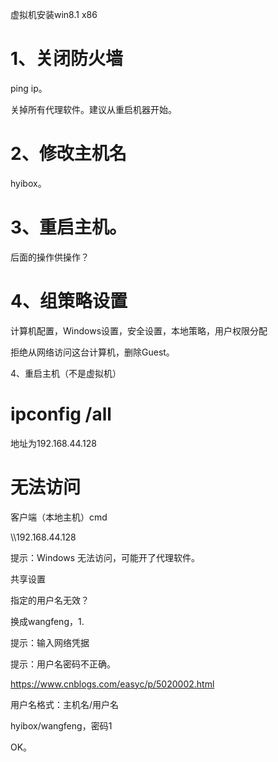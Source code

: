 虚拟机安装win8.1 x86

# 1、关闭防火墙

ping ip。

关掉所有代理软件。建议从重启机器开始。

# 2、修改主机名

hyibox。

# 3、重启主机。





后面的操作供操作？

# 4、组策略设置

计算机配置，Windows设置，安全设置，本地策略，用户权限分配

拒绝从网络访问这台计算机，删除Guest。

4、重启主机（不是虚拟机）



# ipconfig /all

地址为192.168.44.128



# 无法访问



客户端（本地主机）cmd

\\\192.168.44.128

提示：Windows 无法访问，可能开了代理软件。

共享设置

指定的用户名无效？

换成wangfeng，1.



提示：输入网络凭据

提示：用户名密码不正确。

https://www.cnblogs.com/easyc/p/5020002.html

用户名格式：主机名/用户名

hyibox/wangfeng，密码1

OK。



